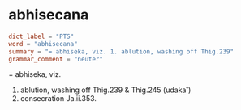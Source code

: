 # abhisecana

``` toml
dict_label = "PTS"
word = "abhisecana"
summary = "= abhiseka, viz. 1. ablution, washing off Thig.239"
grammar_comment = "neuter"
```

= abhiseka, viz.

1. ablution, washing off Thig.239 & Thig.245 (udaka˚)
2. consecration Ja.ii.353.

